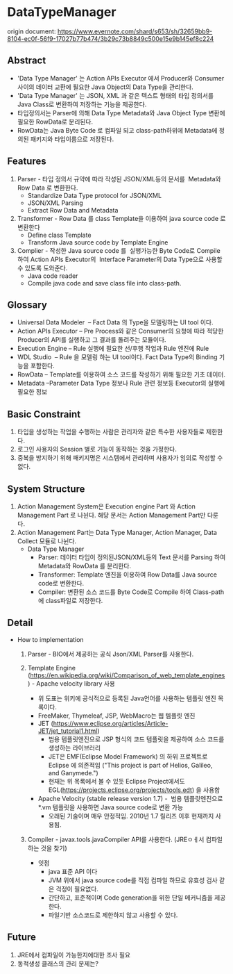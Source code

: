 # DataTypeManager

origin document: https://www.evernote.com/shard/s653/sh/32659bb9-8104-ec0f-56f9-17027b77b474/3b29c73b8849c500e15e9b145ef8c224

Abstract
---
- 'Data Type Manager' 는 Action APIs Executor 에서 Producer와 Consumer 사이의 데이터 교환에 필요한 Java Object의 Data Type을 관리한다.
- 'Data Type Manager' 는 JSON, XML 과 같은 텍스트 형태의 타입 정의서를 Java Class로 변환하여 저장하는 기능을 제공한다.
-  타입정의서는 Parser에 의해 Data Type Metadata와 Java Object Type 변환에 필요한 RowData로 분리된다.
- RowData는 Java Byte Code 로 컴파일 되고 class-path하위에 Metadata에 정의된 패키지와 타입이름으로 저장된다.

Features
---
1. Parser - 타입 정의서 규약에 따라 작성된 JSON/XML등의 문서를  Metadata와 Row Data 로 변환한다.
    - Standardize Data Type protocol for JSON/XML
    - JSON/XML Parsing
    - Extract Row Data and Metadata
2. Transformer - Row Data 를 class Template을 이용하여 java source code 로 변환한다
    - Define class Template
    - Transform Java source code by Template Engine
3. Complier - 작성한 Java source code 를  실행가능한 Byte Code로 Compile 하여 Action APIs Executor의  Interface Parameter의 Data Type으로 사용할 수 있도록 도와준다.
    - Java code reader
    - Compile java code and save class file into class-path.

Glossary
---
- Universal Data Modeler  – Fact Data 의 Type을 모델링하는 UI tool 이다.
- Action APIs Executor – Pre Process와 같은 Consumer의 요청에 따라 적당한 Producer의 API를 실행하고 그 결과를 돌려주는 모듈이다.
- Execution Engine – Rule 실행에 필요한 선/후행 작업과 Rule 엔진에 Rule
- WDL Studio  – Rule 을 모델링 하는 UI tool이다. Fact Data Type의 Binding 기능을 포함한다.
- RowData – Template를 이용하여 소스 코드를 작성하기 위해 필요한 기초 데이터.
- Metadata –Parameter Data Type 정보나 Rule 관련 정보등 Executor의 실행에 필요한 정보  
  
Basic Constraint
---
1. 타입을 생성하는 작업을 수행하는 사람은 관리자와 같은 특수한 사용자들로 제한한다.
2. 로그인 사용자의 Session 별로 기능이 동작하는 것을 가정한다.
3. 중복을 방지하기 위해 패키지명은 시스템에서 관리하며 사용자가 임의로 작성할 수 없다.

System Structure
---



1. Action Management System은 Execution engine Part 와 Action Management Part 로 나뉜다. 해당 문서는 Action Management Part만 다룬다.
2. Action Management Part는 Data Type Manager, Action Manager, Data Collect 모듈로 나뉜다.
    - Data Type Manager
        - Parser: 데이터 타입이 정의된JSON/XML등의 Text 문서를 Parsing 하여 Metadata와 RowData 를 분리한다.
        - Transformer: Template 엔진을 이용하여 Row Data를 Java source code로 변환한다.
        - Compiler: 변환된 소스 코드를 Byte Code로 Compile 하여 Class-path에 class파일로 저장한다.


Detail
---
- How to implementation
    1. Parser - BIO에서 제공하는 공식 Json/XML Parser를 사용한다.
    2. Template Engine (https://en.wikipedia.org/wiki/Comparison_of_web_template_engines) - Apache velocity library 사용

        - 위 도표는 위키에 공식적으로 등록된 Java언어를 사용하는 템플릿 엔진 목록이다.
        - FreeMaker, Thymeleaf, JSP, WebMacro는 웹 템플릿 엔진
        - JET (https://www.eclipse.org/articles/Article-JET/jet_tutorial1.html)
            - 범용 템플릿엔진으로 JSP 형식의 코드 템플릿을 제공하여 소스 코드를 생성하는 라이브러리
            - JET은 EMF(Eclipse Model Framework) 의 하위 프로젝트로 Eclipse 에 의존적임 ("This project is part of Helios, Galileo, and Ganymede.")
            - 현재는 위 목록에서 볼 수 있듯 Eclipse Project에서도 EGL(https://projects.eclipse.org/projects/tools.edt) 을 사용함
        - Apache Velocity (stable release version 1.7)
          -  범용 템플릿엔진으로 *.vm 템플릿을 사용하면 Java source code로 변환 가능
            - 오래된 기술이며 매우 안정적임. 2010년 1.7 릴리즈 이후 현재까지 사용됨.
    3. Compiler - javax.tools.javaCompiler API를 사용한다. (JREㅇㅔ서 컴파일 하는 것을 찾기)
        - 잇점
            - java 표준 API 이다
            - JVM 위에서 java source code를 직접 컴파일 하므로 유효성 검사 같은 걱정이 필요없다.
            - 간단하고, 표준적이며 Code generation을 위한 단일 메커니즘을 제공한다.
            - 파일기반 소스코드로 제한하지 않고 사용할 수 있다.


Future
---
1. JRE에서 컴파일이 가능한지에대한 조사 필요
2. 동적생성 클래스의 관리 문제는?
